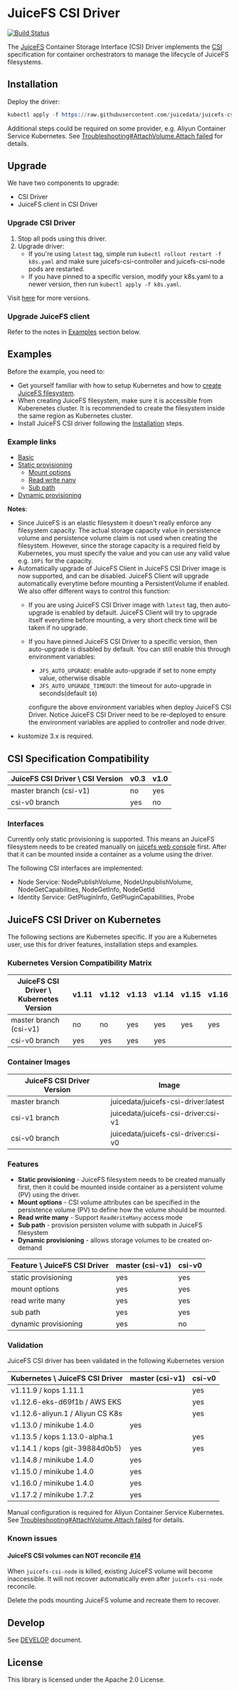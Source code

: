 # JuiceFS CSI Driver

[![Build Status](https://travis-ci.com/juicedata/juicefs-csi-driver.svg?token=ACsZ5AkewTgk5D5wzzds&branch=master)](https://travis-ci.com/juicedata/juicefs-csi-driver)

The [JuiceFS](https://juicefs.com) Container Storage Interface (CSI) Driver implements the [CSI](https://github.com/container-storage-interface/spec/blob/master/spec.md) specification for container orchestrators to manage the lifecycle of JuiceFS filesystems.

## Installation

Deploy the driver:

```s
kubectl apply -f https://raw.githubusercontent.com/juicedata/juicefs-csi-driver/master/deploy/k8s.yaml
```

Additional steps could be required on some provider, e.g. Aliyun Container Service Kubernetes. See [Troubleshooting#AttachVolume.Attach failed](docs/DEVELOP.md#attachvolumeattach-failed) for details.

## Upgrade

We have two components to upgrade:

* CSI Driver
* JuiceFS client in CSI Driver

### Upgrade CSI Driver

1. Stop all pods using this driver.
2. Upgrade driver:
	* If you're using `latest` tag, simple run `kubectl rollout restart -f k8s.yaml` and make sure juicefs-csi-controller and juicefs-csi-node pods are restarted.
	* If you have pinned to a specific version, modify your k8s.yaml to a newer version, then run `kubectl apply -f k8s.yaml`.

Visit [here](https://hub.docker.com/r/juicedata/juicefs-csi-driver) for more versions.

### Upgrade JuiceFS client

Refer to the notes in [Examples](#examples) section below.

## Examples

Before the example, you need to:

* Get yourself familiar with how to setup Kubernetes and how to [create JuiceFS filesystem](https://juicefs.com/docs/en/getting_started.html).
* When creating JuiceFS filesystem, make sure it is accessible from Kuberenetes cluster. It is recommended to create the filesystem inside the same region as Kubernetes cluster.
* Install JuiceFS CSI driver following the [Installation](README.md#Installation) steps.

### Example links

* [Basic](examples/basic)
* [Static provisioning](examples/static-provisioning/)
  * [Mount options](examples/static-provisioning-mount-options/)
  * [Read write nany](examples/static-provisioning-rwx/)
  * [Sub path](examples/static-provisioning-subpath/)
* [Dynamic provisioning](examples/dynamic-provisioning/)

**Notes**:

* Since JuiceFS is an elastic filesystem it doesn't really enforce any filesystem capacity. The actual storage capacity value in persistence volume and persistence volume claim is not used when creating the filesystem. However, since the storage capacity is a required field by Kubernetes, you must specify the value and you can use any valid value e.g. `10Pi` for the capacity.
* Automatically upgrade of JuiceFS Client in JuiceFS CSI Driver image is now supported, and can be disabled. JuiceFS Client will upgrade automatically everytime before mounting a PersistentVolume if enabled. We also offer different ways to control this function:
	* If you are using JuiceFS CSI Driver image with `latest` tag, then auto-upgrade is enabled by default. JuiceFS Client will try to upgrade itself everytime before mounting, a very short check time will be taken if no upgrade.
	* If you have pinned JuiceFS CSI Driver to a specific version, then auto-upgrade is disabled by default. You can still enable this through environment variables:
		* `JFS_AUTO_UPGRADE`: enable auto-upgrade if set to none empty value, otherwise disable
		* `JFS_AUTO_UPGRADE_TIMEOUT`: the timeout for auto-upgrade in seconds(default `10`)

		configure the above environment variables when deploy JuiceFS CSI Driver. Notice JuiceFS CSI Driver need to be re-deployed to ensure the environment variables are applied to controller and node driver.
* kustomize 3.x is required.

## CSI Specification Compatibility

| JuiceFS CSI Driver \ CSI Version       | v0.3 | v1.0 |
|----------------------------------------|------|------|
| master branch (csi-v1)                 | no   | yes  |
| csi-v0 branch                          | yes  | no   |

### Interfaces

Currently only static provisioning is supported. This means an JuiceFS filesystem needs to be created manually on [juicefs web console](https://juicefs.com/console/create) first. After that it can be mounted inside a container as a volume using the driver.

The following CSI interfaces are implemented:

* Node Service: NodePublishVolume, NodeUnpublishVolume, NodeGetCapabilities, NodeGetInfo, NodeGetId
* Identity Service: GetPluginInfo, GetPluginCapabilities, Probe

## JuiceFS CSI Driver on Kubernetes

The following sections are Kubernetes specific. If you are a Kubernetes user, use this for driver features, installation steps and examples.

### Kubernetes Version Compatibility Matrix

| JuiceFS CSI Driver \ Kubernetes Version| v1.11 | v1.12 | v1.13 | v1.14 | v1.15 | v1.16 |
|----------------------------------------|-------|-------|-------|-------|-------|-------|
| master branch (csi-v1)                 | no    | no    | yes   | yes   | yes   | yes   |
| csi-v0 branch                          | yes   | yes   | yes   | yes   |       |       |

### Container Images

|JuiceFS CSI Driver Version | Image                                   |
|---------------------------|-----------------------------------------|
| master branch             |juicedata/juicefs-csi-driver:latest      |
| csi-v1 branch             |juicedata/juicefs-csi-driver:csi-v1      |
| csi-v0 branch             |juicedata/juicefs-csi-driver:csi-v0      |

### Features

* **Static provisioning** - JuiceFS filesystem needs to be created manually first, then it could be mounted inside container as a persistent volume (PV) using the driver.
* **Mount options** - CSI volume attributes can be specified in the persistence volume (PV) to define how the volume should be mounted.
* **Read write many** - Support `ReadWriteMany` access mode
* **Sub path** - provision persisten volume with subpath in JuiceFS filesystem
* **Dynamic provisioning** - allows storage volumes to be created on-demand

|Feature \ JuiceFS CSI Driver | master (csi-v1) | csi-v0 |
|-----------------------------|-----------------|--------|
| static provisioning         |       yes       | yes    |
|   mount options             |       yes       | yes    |
|   read write many           |       yes       | yes    |
|   sub path                  |       yes       | yes    |
| dynamic provisioning        |       yes       | no     |

### Validation

JuiceFS CSI driver has been validated in the following Kubernetes version

| Kubernetes \ JuiceFS CSI Driver   | master (csi-v1) | csi-v0 |
|-----------------------------------|-----------------|--------|
| v1.11.9 / kops 1.11.1             |                 | yes    |
| v1.12.6-eks-d69f1b / AWS EKS      |                 | yes    |
| v1.12.6-aliyun.1 / Aliyun CS K8s  |                 | yes    |
| v1.13.0 / minikube 1.4.0          |       yes       |        |
| v1.13.5 / kops 1.13.0-alpha.1     |                 | yes    |
| v1.14.1 / kops (git-39884d0b5)    |       yes       | yes    |
| v1.14.8 / minikube 1.4.0          |       yes       |        |
| v1.15.0 / minikube 1.4.0          |       yes       |        |
| v1.16.0 / minikube 1.4.0          |       yes       |        |
| v1.17.2 / minikube 1.7.2          |       yes       |        |

Manual configuration is required for Aliyun Container Service Kubernetes. See [Troubleshooting#AttachVolume.Attach failed](docs/DEVELOP.md#attachvolumeattach-failed) for details.

### Known issues

#### JuiceFS CSI volumes can NOT reconcile [#14](https://github.com/juicedata/juicefs-csi-driver/issues/14)

When `juicefs-csi-node` is killed, existing JuiceFS volume will become inaccessible. It will not recover automatically even after `juicefs-csi-node` reconcile.

Delete the pods mounting JuiceFS volume and recreate them to recover.

## Develop

See [DEVELOP](./docs/DEVELOP.md) document.

## License

This library is licensed under the Apache 2.0 License.
